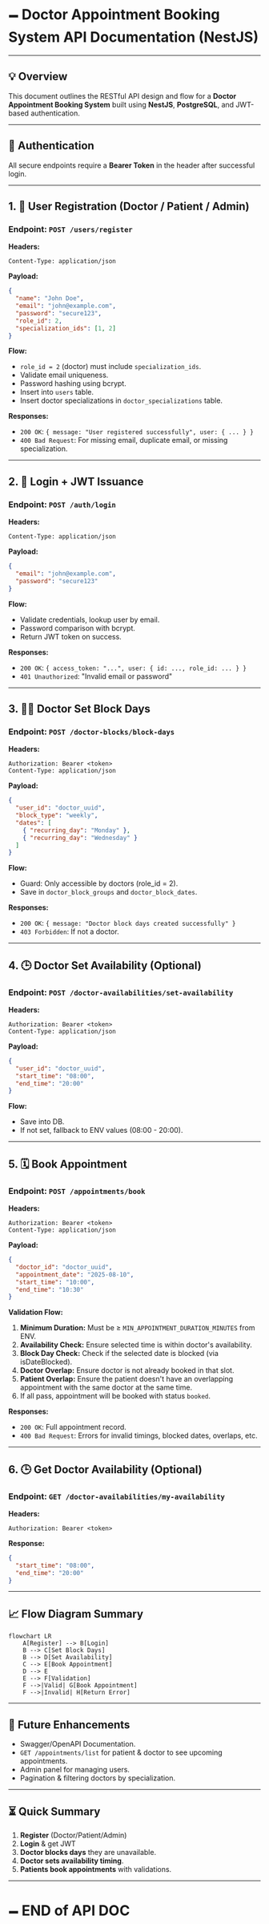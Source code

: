 # 🗕 Doctor Appointment Booking System API Documentation (NestJS)

---

## 💡 Overview

This document outlines the RESTful API design and flow for a **Doctor Appointment Booking System** built using **NestJS**, **PostgreSQL**, and JWT-based authentication.

---

## 🔑 Authentication

All secure endpoints require a **Bearer Token** in the header after successful login.

---

## 1. 👤 User Registration (Doctor / Patient / Admin)

### **Endpoint:** `POST /users/register`

**Headers:**

```http
Content-Type: application/json
```

**Payload:**

```json
{
  "name": "John Doe",
  "email": "john@example.com",
  "password": "secure123",
  "role_id": 2,
  "specialization_ids": [1, 2]
}
```

**Flow:**

* `role_id = 2` (doctor) must include `specialization_ids`.
* Validate email uniqueness.
* Password hashing using bcrypt.
* Insert into `users` table.
* Insert doctor specializations in `doctor_specializations` table.

**Responses:**

* `200 OK`: `{ message: "User registered successfully", user: { ... } }`
* `400 Bad Request`: For missing email, duplicate email, or missing specialization.

---

## 2. 🔐 Login + JWT Issuance

### **Endpoint:** `POST /auth/login`

**Headers:**

```http
Content-Type: application/json
```

**Payload:**

```json
{
  "email": "john@example.com",
  "password": "secure123"
}
```

**Flow:**

* Validate credentials, lookup user by email.
* Password comparison with bcrypt.
* Return JWT token on success.

**Responses:**

* `200 OK`: `{ access_token: "...", user: { id: ..., role_id: ... } }`
* `401 Unauthorized`: "Invalid email or password"

---

## 3. 👩‍⚕️ Doctor Set Block Days

### **Endpoint:** `POST /doctor-blocks/block-days`

**Headers:**

```http
Authorization: Bearer <token>
Content-Type: application/json
```

**Payload:**

```json
{
  "user_id": "doctor_uuid",
  "block_type": "weekly",
  "dates": [
    { "recurring_day": "Monday" },
    { "recurring_day": "Wednesday" }
  ]
}
```

**Flow:**

* Guard: Only accessible by doctors (role\_id = 2).
* Save in `doctor_block_groups` and `doctor_block_dates`.

**Responses:**

* `200 OK`: `{ message: "Doctor block days created successfully" }`
* `403 Forbidden`: If not a doctor.

---

## 4. 🕒 Doctor Set Availability (Optional)

### **Endpoint:** `POST /doctor-availabilities/set-availability`

**Headers:**

```http
Authorization: Bearer <token>
Content-Type: application/json
```

**Payload:**

```json
{
  "user_id": "doctor_uuid",
  "start_time": "08:00",
  "end_time": "20:00"
}
```

**Flow:**

* Save into DB.
* If not set, fallback to ENV values (08:00 - 20:00).

---

## 5. 🗓 Book Appointment

### **Endpoint:** `POST /appointments/book`

**Headers:**

```http
Authorization: Bearer <token>
Content-Type: application/json
```

**Payload:**

```json
{
  "doctor_id": "doctor_uuid",
  "appointment_date": "2025-08-10",
  "start_time": "10:00",
  "end_time": "10:30"
}
```

**Validation Flow:**

1. **Minimum Duration:** Must be ≥ `MIN_APPOINTMENT_DURATION_MINUTES` from ENV.
2. **Availability Check:** Ensure selected time is within doctor's availability.
3. **Block Day Check:** Check if the selected date is blocked (via isDateBlocked).
4. **Doctor Overlap:** Ensure doctor is not already booked in that slot.
5. **Patient Overlap:** Ensure the patient doesn't have an overlapping appointment with the same doctor at the same time.
6. If all pass, appointment will be booked with status `booked`.

**Responses:**

* `200 OK`: Full appointment record.
* `400 Bad Request`: Errors for invalid timings, blocked dates, overlaps, etc.

---

## 6. 🕒 Get Doctor Availability (Optional)

### **Endpoint:** `GET /doctor-availabilities/my-availability`

**Headers:**

```http
Authorization: Bearer <token>
```

**Response:**

```json
{
  "start_time": "08:00",
  "end_time": "20:00"
}
```

---

## 📈 Flow Diagram Summary

```mermaid
flowchart LR
    A[Register] --> B[Login]
    B --> C[Set Block Days]
    B --> D[Set Availability]
    C --> E[Book Appointment]
    D --> E
    E --> F[Validation]
    F -->|Valid| G[Book Appointment]
    F -->|Invalid| H[Return Error]
```

---

## 📄 Future Enhancements

* Swagger/OpenAPI Documentation.
* `GET /appointments/list` for patient & doctor to see upcoming appointments.
* Admin panel for managing users.
* Pagination & filtering doctors by specialization.

---

## ⏳ Quick Summary

1. **Register** (Doctor/Patient/Admin)
2. **Login** & get JWT
3. **Doctor blocks days** they are unavailable.
4. **Doctor sets availability timing**.
5. **Patients book appointments** with validations.

---

# 🗕 END of API DOC